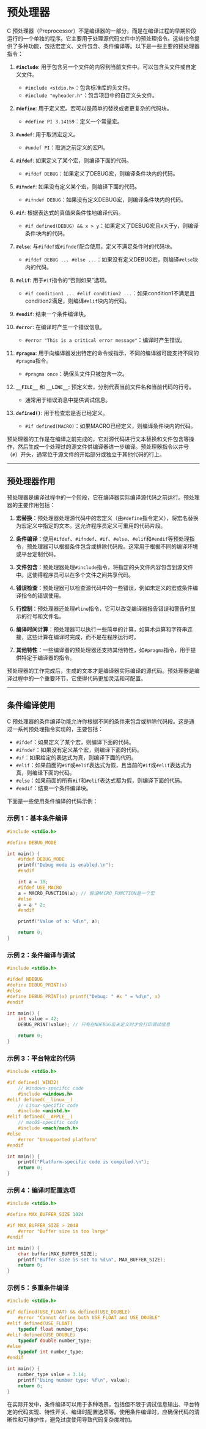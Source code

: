 # 预处理器

C 预处理器（Preprocessor）不是编译器的一部分，而是在编译过程的早期阶段运行的一个单独的程序。它主要用于处理源代码文件中的预处理指令。这些指令提供了多种功能，包括宏定义、文件包含、条件编译等。以下是一些主要的预处理器指令：

1. **`#include`**: 用于包含另一个文件的内容到当前文件中。可以包含头文件或自定义文件。
   - `#include <stdio.h>`：包含标准库的头文件。
   - `#include "myheader.h"`：包含项目中的自定义头文件。

2. **`#define`**: 用于定义宏。宏可以是简单的替换或者更复杂的代码块。
   - `#define PI 3.14159`：定义一个常量宏。

3. **`#undef`**: 用于取消宏定义。
   - `#undef PI`：取消之前定义的宏PI。

4. **`#ifdef`**: 如果定义了某个宏，则编译下面的代码。
   - `#ifdef DEBUG`：如果定义了DEBUG宏，则编译条件块内的代码。

5. **`#ifndef`**: 如果没有定义某个宏，则编译下面的代码。
   - `#ifndef DEBUG`：如果没有定义DEBUG宏，则编译条件块内的代码。

6. **`#if`**: 根据表达式的真值来条件性地编译代码。
   - `#if defined(DEBUG) && x > y`：如果定义了DEBUG宏且x大于y，则编译条件块内的代码。

7. **`#else`**: 与`#ifdef`或`#ifndef`配合使用，定义不满足条件时的代码块。
   - `#ifdef DEBUG ... #else ...`：如果没有定义DEBUG宏，则编译`#else`块内的代码。

8. **`#elif`**: 用于`#if`指令的“否则如果”选项。
   - `#if condition1 ... #elif condition2 ...`：如果condition1不满足且condition2满足，则编译`#elif`块内的代码。

9. **`#endif`**: 结束一个条件编译块。

10. **`#error`**: 在编译时产生一个错误信息。
    - `#error "This is a critical error message"`：编译时产生错误。

11. **`#pragma`**: 用于向编译器发出特定的命令或指示，不同的编译器可能支持不同的`#pragma`指令。
    - `#pragma once`：确保头文件只被包含一次。

12. **`__FILE__`** 和 **`__LINE__`**: 预定义宏，分别代表当前文件名和当前代码的行号。
    - 通常用于错误消息中提供调试信息。

13. **`defined()`**: 用于检查宏是否已经定义。
    - `#if defined(MACRO)`：如果MACRO已经定义，则编译条件块内的代码。

预处理器的工作是在编译之前完成的，它对源代码进行文本替换和文件包含等操作，然后生成一个处理过的源文件供编译器进一步编译。预处理器指令以井号（`#`）开头，通常位于源文件的开始部分或独立于其他代码的行上。

---

## 预处理器作用

预处理器是编译过程中的一个阶段，它在编译器实际编译源代码之前运行。预处理器的主要作用包括：

1. **宏替换**：预处理器处理源代码中的宏定义（由`#define`指令定义），将宏名替换为宏定义中指定的文本。这允许程序员定义可重用的代码片段。

2. **条件编译**：使用`#ifdef`、`#ifndef`、`#if`、`#else`、`#elif`和`#endif`等预处理指令，预处理器可以根据条件包含或排除代码段。这常用于根据不同的编译环境或平台定制代码。

3. **文件包含**：预处理器处理`#include`指令，将指定的头文件内容包含到源文件中。这使得程序员可以在多个文件之间共享代码。

4. **错误检查**：预处理器可以检查源代码中的一些错误，例如未定义的宏或条件编译指令的错误使用。

5. **行控制**：预处理器还处理`#line`指令，它可以改变编译器报告错误和警告时显示的行号和文件名。

6. **编译时间计算**：预处理器可以执行一些简单的计算，如算术运算和字符串连接，这些计算在编译时完成，而不是在程序运行时。

7. **其他特性**：一些编译器的预处理器还支持其他特性，如`#pragma`指令，用于提供特定于编译器的指令。

预处理器的工作完成后，生成的文本才是编译器实际编译的源代码。预处理器是编译过程中的一个重要环节，它使得代码更加灵活和可配置。

---

## 条件编译使用

C 预处理器的条件编译功能允许你根据不同的条件来包含或排除代码段。这是通过一系列预处理指令实现的，主要包括：

- `#ifdef`：如果定义了某个宏，则编译下面的代码。
- `#ifndef`：如果没有定义某个宏，则编译下面的代码。
- `#if`：如果给定的表达式为真，则编译下面的代码。
- `#elif`：如果前面的`#if`或`#elif`表达式为假，且当前的`#if`或`#elif`表达式为真，则编译下面的代码。
- `#else`：如果前面的所有`#if`和`#elif`表达式都为假，则编译下面的代码。
- `#endif`：结束一个条件编译块。

下面是一些使用条件编译的代码示例：

### 示例 1：基本条件编译

```c
#include <stdio.h>

#define DEBUG_MODE

int main() {
    #ifdef DEBUG_MODE
    printf("Debug mode is enabled.\n");
    #endif

    int a = 10;
    #ifdef USE_MACRO
    a = MACRO_FUNCTION(a); // 假设MACRO_FUNCTION是一个宏
    #else
    a = a * 2;
    #endif

    printf("Value of a: %d\n", a);

    return 0;
}
```

### 示例 2：条件编译与调试

```c
#include <stdio.h>

#ifdef NDEBUG
#define DEBUG_PRINT(x)
#else
#define DEBUG_PRINT(x) printf("Debug: " #x " = %d\n", x)
#endif

int main() {
    int value = 42;
    DEBUG_PRINT(value); // 只有在NDEBUG宏未定义时才会打印调试信息

    return 0;
}
```

### 示例 3：平台特定的代码

```c
#include <stdio.h>

#if defined(_WIN32)
    // Windows-specific code
    #include <windows.h>
#elif defined(__linux__)
    // Linux-specific code
    #include <unistd.h>
#elif defined(__APPLE__)
    // macOS-specific code
    #include <mach/mach.h>
#else
    #error "Unsupported platform"
#endif

int main() {
    printf("Platform-specific code is compiled.\n");
    return 0;
}
```

### 示例 4：编译时配置选项

```c
#include <stdio.h>

#define MAX_BUFFER_SIZE 1024

#if MAX_BUFFER_SIZE > 2048
    #error "Buffer size is too large"
#endif

int main() {
    char buffer[MAX_BUFFER_SIZE];
    printf("Buffer size is set to %d\n", MAX_BUFFER_SIZE);
    return 0;
}
```

### 示例 5：多重条件编译

```c
#include <stdio.h>

#if defined(USE_FLOAT) && defined(USE_DOUBLE)
    #error "Cannot define both USE_FLOAT and USE_DOUBLE"
#elif defined(USE_FLOAT)
    typedef float number_type;
#elif defined(USE_DOUBLE)
    typedef double number_type;
#else
    typedef int number_type;
#endif

int main() {
    number_type value = 3.14;
    printf("Using number type: %f\n", value);
    return 0;
}
```

在实际开发中，条件编译可以用于多种场景，包括但不限于调试信息输出、平台特定的代码实现、特性开关、编译时配置选项等。使用条件编译时，应确保代码的清晰性和可维护性，避免过度使用导致代码复杂度增加。
